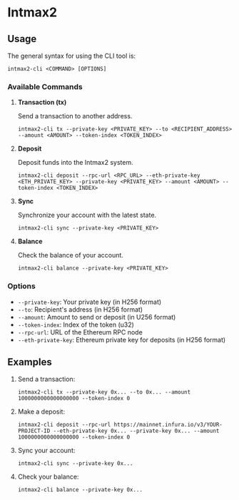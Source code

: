 # Intmax2 

## Usage

The general syntax for using the CLI tool is:

```
intmax2-cli <COMMAND> [OPTIONS]
```

### Available Commands

1. **Transaction (tx)**
   
   Send a transaction to another address.

   ```
   intmax2-cli tx --private-key <PRIVATE_KEY> --to <RECIPIENT_ADDRESS> --amount <AMOUNT> --token-index <TOKEN_INDEX>
   ```

2. **Deposit**
   
   Deposit funds into the Intmax2 system.

   ```
   intmax2-cli deposit --rpc-url <RPC_URL> --eth-private-key <ETH_PRIVATE_KEY> --private-key <PRIVATE_KEY> --amount <AMOUNT> --token-index <TOKEN_INDEX>
   ```

3. **Sync**
   
   Synchronize your account with the latest state.

   ```
   intmax2-cli sync --private-key <PRIVATE_KEY>
   ```

4. **Balance**
   
   Check the balance of your account.

   ```
   intmax2-cli balance --private-key <PRIVATE_KEY>
   ```

### Options

- `--private-key`: Your private key (in H256 format)
- `--to`: Recipient's address (in H256 format)
- `--amount`: Amount to send or deposit (in U256 format)
- `--token-index`: Index of the token (u32)
- `--rpc-url`: URL of the Ethereum RPC node
- `--eth-private-key`: Ethereum private key for deposits (in H256 format)

## Examples

1. Send a transaction:
   ```
   intmax2-cli tx --private-key 0x... --to 0x... --amount 1000000000000000000 --token-index 0
   ```

2. Make a deposit:
   ```
   intmax2-cli deposit --rpc-url https://mainnet.infura.io/v3/YOUR-PROJECT-ID --eth-private-key 0x... --private-key 0x... --amount 1000000000000000000 --token-index 0
   ```

3. Sync your account:
   ```
   intmax2-cli sync --private-key 0x...
   ```

4. Check your balance:
   ```
   intmax2-cli balance --private-key 0x...
   ```
